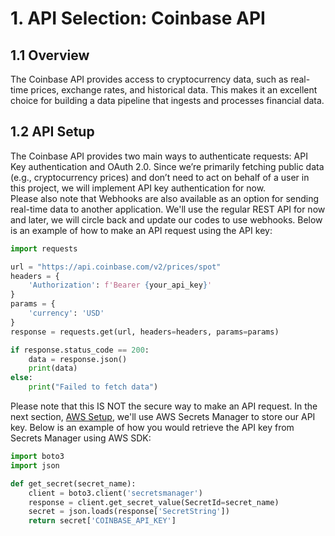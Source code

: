 # 1. API Selection: Coinbase API

## 1.1 Overview
The Coinbase API provides access to cryptocurrency data, such as real-time prices, exchange rates, and historical data. This makes it an excellent choice for building a data pipeline that ingests and processes financial data.

## 1.2 API Setup

The Coinbase API provides two main ways to authenticate requests: API Key authentication and OAuth 2.0. Since we’re primarily fetching public data (e.g., cryptocurrency prices) and don’t need to act on behalf of a user in this project, we will implement API key authentication for now.<br>
Please also note that Webhooks are also available as an option for sending real-time data to another application. We'll use the regular REST API for now and later, we will circle back and update our codes to use webhooks. Below is an example of how to make an API request using the API key: <br>

```python
import requests

url = "https://api.coinbase.com/v2/prices/spot"
headers = {
    'Authorization': f'Bearer {your_api_key}'
}
params = {
    'currency': 'USD'
}
response = requests.get(url, headers=headers, params=params)

if response.status_code == 200:
    data = response.json()
    print(data)
else:
    print("Failed to fetch data")

```

Please note that this IS NOT the secure way to make an API request. In the next section, [AWS Setup](./AWS%20Setup/README.md), we'll use AWS Secrets Manager to store our API key. Below is an example of how you would retrieve the API key from Secrets Manager using AWS SDK: <br>

```python
import boto3
import json

def get_secret(secret_name):
    client = boto3.client('secretsmanager')
    response = client.get_secret_value(SecretId=secret_name)
    secret = json.loads(response['SecretString'])
    return secret['COINBASE_API_KEY']
```
